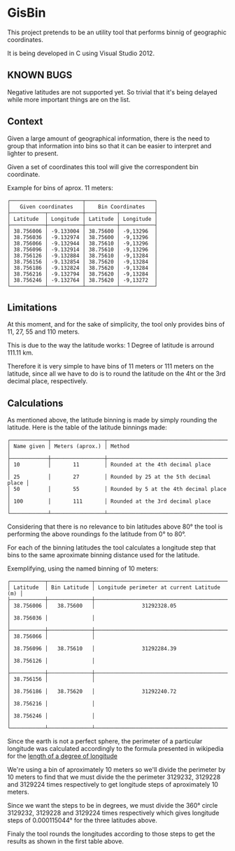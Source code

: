 # GisBin #

This project pretends to be an utility tool that performs binnig of geographic coordinates.

It is being developed in C using Visual Studio 2012.

## KNOWN BUGS ##

Negative latitudes are not supported yet. So trivial that it's being delayed while more important things are on the list.

## Context ##

Given a large amount of geographical information, there is the need to group that information into bins so that it can be easier to interpret and lighter to present. 

Given a set of coordinates this tool will give the correspondent bin coordinate.

Example for bins of aprox. 11 meters:

	┌───────────────────────┬──────────────────────┐
	│   Given coordinates   │    Bin Coordinates   │
	├───────────┬───────────┼──────────┬───────────┤
	│ Latitude  │ Longitude │ Latitude │ Longitude │
	├───────────┼───────────┼──────────┼───────────┤
	│ 38.756006 │ -9.133004 │ 38.75600 │ -9,13296  │
	│ 38.756036 │ -9.132974 │ 38.75600 │ -9,13296  │	
	│ 38.756066 │ -9.132944 │ 38.75610 │ -9,13296  │	
	│ 38.756096 │ -9.132914 │ 38.75610 │ -9,13296  │	
	│ 38.756126 │ -9.132884 │ 38.75610 │ -9,13284  │	
	│ 38.756156 │ -9.132854 │ 38.75620 │ -9,13284  │	
	│ 38.756186 │ -9.132824 │ 38.75620 │ -9,13284  │	
	│ 38.756216 │ -9.132794 │ 38.75620 │ -9,13284  │	
	│ 38.756246 │ -9.132764 │ 38.75620 │ -9,13272  │	
	└───────────┴───────────┴──────────┴───────────┘    


## Limitations ##

At this moment, and for the sake of simplicity, the tool only provides bins of 11, 27, 55 and 110 meters.

This is due to the way the latitude works: 1 Degree of latitude is arround 111.11 km.

Therefore it is very simple to have bins of 11 meters or 111 meters on the latitude, since all we have to do is to round the latitude on the 4ht or the 3rd decimal place, respectively.

## Calculations ##

As mentioned above, the latitude binning is made by simply rounding the latitude. Here is the table of the latitude binnings made:

	┌────────────┬─────────────────┬────────────────────────────────────────┐
	│ Name given │ Meters (aprox.) │ Method                                 │
	├────────────┼─────────────────┼────────────────────────────────────────┤
	│ 10         │       11        │ Rounded at the 4th decimal place       │
	│ 25         │       27        │ Rounded by 25 at the 5th decimal place │
	│ 50         │       55        │ Rounded by 5 at the 4th decimal place  │
	│ 100        │       111       │ Rounded at the 3rd decimal place       │
	└────────────┴─────────────────┴────────────────────────────────────────┘

Considering that there is no relevance to bin latitudes above 80° the tool is performing the above roundings fo the latitude from 0° to 80°.

For each of the binning latitudes the tool calculates a longitude step that bins to the same aproximate binning distance used for the latitude.

Exemplifying, using the named binning of 10 meters:

	┌───────────┬──────────────┬─────────────────────────────────────────────┐
	│ Latitude  │ Bin Latitude │ Longitude perimeter at current Latitude (m) │
	├───────────┼──────────────┼─────────────────────────────────────────────┤
	│ 38.756006 │   38.75600   │               31292328.05                   │
	│ 38.756036 │              │                                             │
	├───────────┼──────────────┼─────────────────────────────────────────────┤
	│ 38.756066 │              │                                             │
	│ 38.756096 │   38.75610   │               31292284.39                   │
	│ 38.756126 │              │                                             │
	├───────────┼──────────────┼─────────────────────────────────────────────┤
	│ 38.756156 │              │                                             │
	│ 38.756186 │   38.75620   │               31292240.72                   │
	│ 38.756216 │              │                                             │
	│ 38.756246 │              │                                             │
	└───────────┴──────────────┴─────────────────────────────────────────────┘

Since the earth is not a perfect sphere, the perimeter of a particular longitude was calculated accordingly to the formula presented in wikipedia for the [length of a degree of longitude](http://en.wikipedia.org/wiki/Longitude#Length_of_a_degree_of_longitude "Length of a degree of longitude")

We're using a bin of aproximately 10 meters so we'll divide the perimeter by 10 meters to find that we must divide the the perimeter 3129232, 3129228 and 3129224 times respectively to get longitude steps of aproximately 10 meters.

Since we want the steps to be in degrees, we must divide the 360° circle 3129232, 3129228 and 3129224 times respectively which gives longitude steps of 0.000115044° for the three latitudes above.

Finaly the tool rounds the longitudes according to those steps to get the results as shown in the first table above.